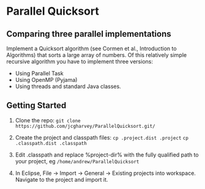 Parallel Quicksort
==================

Comparing three parallel implementations
----------------------------------------
Implement a Quicksort algorithm (see Cormen et al., Introduction to Algorithms) that sorts a large array of numbers. Of this relatively simple recursive algorithm you have to implement three versions:
* Using Parallel Task
* Using OpenMP (Pyjama)
* Using threads and standard Java classes.

Getting Started
---------------
1. Clone the repo:
`git clone https://github.com/jcgharvey/ParallelQuicksort.git/`

2. Create the project and classpath files:
`cp .project.dist .project`
`cp .classpath.dist .classpath`

3. Edit .classpath and replace %project-dir% with the fully qualified path to your project, eg `/home/andrew/ParallelQuicksort`

4. In Eclipse, File -> Import -> General -> Existing projects into workspace. Navigate to the project and import it.
